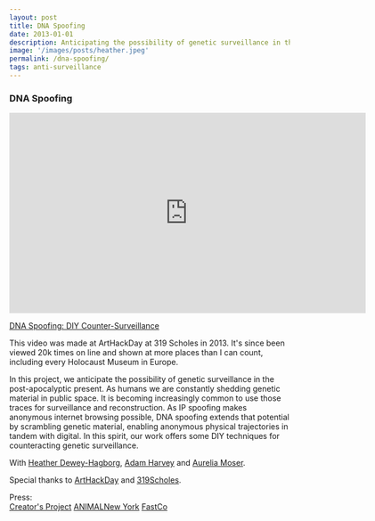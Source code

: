 ```yaml
---
layout: post
title: DNA Spoofing
date: 2013-01-01
description: Anticipating the possibility of genetic surveillance in the post-apocalyptic present
image: '/images/posts/heather.jpeg'
permalink: /dna-spoofing/
tags: anti-surveillance
---
```



### DNA Spoofing

<iframe src="https://player.vimeo.com/video/60928966" width="640" height="360" frameborder="0" allow="autoplay; fullscreen" allowfullscreen></iframe>
<p><a href="https://vimeo.com/60928966">DNA Spoofing: DIY Counter-Surveillance</a></p>

This video was made at ArtHackDay at 319 Scholes in 2013. It's since been viewed 20k times on line and shown at more places than I can count, including every Holocaust Museum in Europe. 

In this project, we anticipate the possibility of genetic surveillance in the post-apocalyptic present. As humans we are constantly shedding genetic material in public space. It is becoming increasingly common to use those traces for surveillance and reconstruction. As IP spoofing makes anonymous internet browsing possible, DNA spoofing extends that potential by scrambling genetic material, enabling anonymous physical trajectories in tandem with digital. In this spirit, our work offers some DIY techniques for counteracting genetic surveillance.

With [Heather Dewey-Hagborg][1], [Adam Harvey][2] and [Aurelia Moser][3].

Special thanks to [ArtHackDay][4] and [319Scholes][5].

Press:  
[Creator's Project][6]
[ANIMALNew York][7]
[FastCo][8]

 [1]: http://deweyhagborg.com/
 [2]: http://ahprojects.com/
 [3]: http://aureliamoser.com/
 [4]: arthackday.net/god_mode/
 [5]: 319scholes.org/
 [6]: http://www.thecreatorsproject.com/blog/how-to-be-anonymous-in-the-age-of-dna-surveillance
 [7]: http://animalnewyork.com/2013/art-hack-day-god-mode/
 [8]: http://www.fastcodesign.com/1672264/watch-how-to-keep-csi-off-your-dna-trail